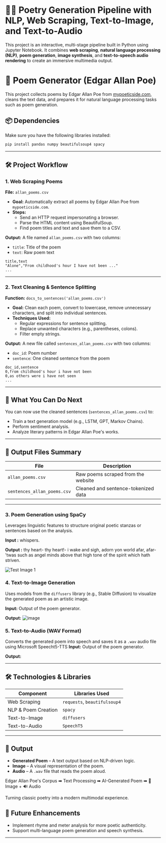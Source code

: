 # 🧠✨ Poetry Generation Pipeline with NLP, Web Scraping, Text-to-Image, and Text-to-Audio

This project is an interactive, multi-stage pipeline built in Python using Jupyter Notebook. It combines **web scraping**, **natural language processing (NLP)**, **poem generation**, **image synthesis**, and **text-to-speech audio rendering** to create an immersive multimedia output.

# 📝 Poem Generator (Edgar Allan Poe)
This project collects poems by Edgar Allan Poe from [mypoeticside.com](https://mypoeticside.com), cleans the text data, and prepares it for natural language processing tasks such as poem generation.

## 📦 Dependencies

Make sure you have the following libraries installed:

```bash
pip install pandas numpy beautifulsoup4 spacy
```

---

## 🛠️ Project Workflow

### 1. **Web Scraping Poems**

**File:** `allan_poems.csv`

- **Goal:** Automatically extract all poems by Edgar Allan Poe from `mypoeticside.com`.
- **Steps:**
  - Send an HTTP request impersonating a browser.
  - Parse the HTML content using BeautifulSoup.
  - Find poem titles and text and save them to a CSV.

**Output:**
A file named `allan_poems.csv` with two columns:
- `title`: Title of the poem
- `text`: Raw poem text

```csv
title,text
"Alone","From childhood's hour I have not been ..."
...
```
---

### 2. **Text Cleaning & Sentence Splitting**

**Function:** `docs_to_sentences('allan_poems.csv')`

- **Goal:** Clean each poem, convert to lowercase, remove unnecessary characters, and split into individual sentences.
- **Techniques Used:**
  - Regular expressions for sentence splitting.
  - Replace unwanted characters (e.g., parentheses, colons).
  - Filter empty strings.

**Output:**
A new file called `sentences_allan_poems.csv` with two columns:
- `doc_id`: Poem number
- `sentence`: One cleaned sentence from the poem

```csv
doc_id,sentence
0,from childhood's hour i have not been
0,as others were i have not seen
...
```

---

## 🧠 What You Can Do Next

You can now use the cleaned sentences (`sentences_allan_poems.csv`) to:
- Train a text generation model (e.g., LSTM, GPT, Markov Chains).
- Perform sentiment analysis.
- Analyze literary patterns in Edgar Allan Poe's works.

---


## 📁 Output Files Summary

| File                     | Description                                |
|--------------------------|--------------------------------------------|
| `allan_poems.csv`        | Raw poems scraped from the website         |
| `sentences_allan_poems.csv` | Cleaned and sentence-tokenized data        |

---

### 3. **Poem Generation using SpaCy**  
   Leverages linguistic features to structure original poetic stanzas or sentences based on the analysis.

   **Input :** whispers.
   
   **Output :**
   thy heart- thy heart!- i wake and sigh,
     adorn yon world afar, afar-
     'twas such as angel minds above
   that high tone of the spirit which hath striven.
   
  ![Test Image 1](https://github.com/user-attachments/assets/8fb67af6-214a-4f31-b79e-6a3265a80c3e)

### 4. **Text-to-Image Generation**  
   Uses models from the `diffusers` library (e.g., Stable Diffusion) to visualize the generated poem as an artistic image.

   **Input:** 
   Output of the poem generator.
   
   **Output:** 
 ![image](https://github.com/user-attachments/assets/3f1b5708-39cd-459b-836e-8dc8925f3033)

### 5. **Text-to-Audio (WAV Format)**  
   Converts the generated poem into speech and saves it as a `.wav` audio file using Microsoft Speecht5-TTS
   **Input:** 
   Output of the poem generator.
   
   **Output:**
   
---

## 🛠️ Technologies & Libraries

| Component            | Libraries Used                          |
|---------------------|------------------------------------------|
| Web Scraping        | `requests`, `beautifulsoup4`             |
| NLP & Poem Creation | `spacy`                                  |
| Text-to-Image       | `diffusers`                              |
| Text-to-Audio       | `SpeechT5`              |

---

## 📂 Output

- **Generated Poem** – A text output based on NLP-driven logic.
- **Image** – A visual representation of the poem.
- **Audio** – A `.wav` file that reads the poem aloud.

Edgar Allan Poe's Corpus ➡ Text Processing ➡ AI-Generated Poem ➡ 🎨 Image + 🔊 Audio

Turning classic poetry into a modern multimodal experience.

## 📌 Future Enhancements

- Implement rhyme and meter analysis for more poetic authenticity.
- Support multi-language poem generation and speech synthesis.

---

